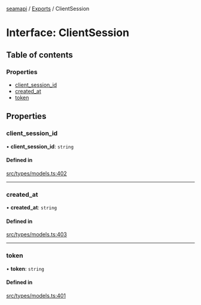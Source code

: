 [seamapi](../README.md) / [Exports](../modules.md) / ClientSession

# Interface: ClientSession

## Table of contents

### Properties

- [client\_session\_id](ClientSession.md#client_session_id)
- [created\_at](ClientSession.md#created_at)
- [token](ClientSession.md#token)

## Properties

### client\_session\_id

• **client\_session\_id**: `string`

#### Defined in

[src/types/models.ts:402](https://github.com/seamapi/javascript/blob/main/src/types/models.ts#L402)

___

### created\_at

• **created\_at**: `string`

#### Defined in

[src/types/models.ts:403](https://github.com/seamapi/javascript/blob/main/src/types/models.ts#L403)

___

### token

• **token**: `string`

#### Defined in

[src/types/models.ts:401](https://github.com/seamapi/javascript/blob/main/src/types/models.ts#L401)
